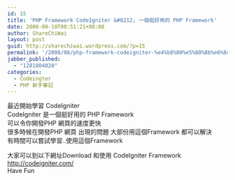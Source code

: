 ```yaml
---
id: 15
title: 'PHP Framework CodeIgniter &#8212; 一個挺好用的 PHP Framework'
date: 2008-08-10T00:51:21+08:00
author: ShareChiWai
layout: post
guid: http://sharechiwai.wordpress.com/?p=15
permalink: '/2008/08/php-framework-codeigniter-%e4%b8%80%e5%80%8b%e6%8c%ba%e5%a5%bd%e7%94%a8%e7%9a%84-php-framework/'
jabber_published:
  - "1281804820"
categories:
  - Codeingter
  - PHP 新手筆記
---
```

最近開始學習 CodeIgniter  
CodeIgniter 是一個挺好用的 PHP Framework  
可以令你開發PHP 網頁的速度更快  
很多時候在開發PHP 網頁 出現的問題 大部份用這個Framework 都可以解決  
有時間可以嘗試學習..使用這個Framework

大家可以到以下網址Download 和使用 CodeIgniter Framework  
<http://codeigniter.com/>  
Have Fun